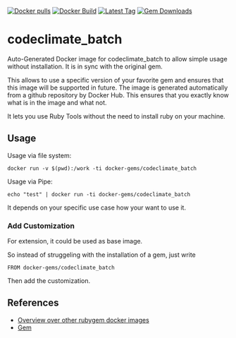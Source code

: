 [![Docker pulls](https://img.shields.io/docker/pulls/rubygem/codeclimate_batch.svg)](https://hub.docker.com/r/rubygem/codeclimate_batch/)
[![Docker Build](https://img.shields.io/docker/automated/rubygem/codeclimate_batch.svg)](https://hub.docker.com/r/rubygem/codeclimate_batch/)
[![Latest Tag](https://img.shields.io/github/tag/docker-rubygem/codeclimate_batch.svg)](https://hub.docker.com/r/rubygem/codeclimate_batch/)
[![Gem Downloads](https://img.shields.io/gem/dt/codeclimate_batch.svg)](https://rubygems.org/gems/codeclimate_batch/)
# codeclimate_batch

Auto-Generated Docker image for codeclimate_batch to allow simple usage without installation.
It is in sync with the original gem.

This allows to use a specific version of your favorite gem and ensures that this image will be supported in future.
The image is generated automatically from a github repository by Docker Hub.
This ensures that you exactly know what is in the image and what not.

It lets you use Ruby Tools without the need to install ruby on your machine.

## Usage

Usage via file system:

`docker run -v $(pwd):/work -ti docker-gems/codeclimate_batch`

Usage via Pipe:

`echo "test" | docker run -ti docker-gems/codeclimate_batch`

It depends on your specific use case how your want to use it.

### Add Customization

For extension, it could be used as base image.

So instead of struggeling with the installation of a gem, just write

`FROM docker-gems/codeclimate_batch`

Then add the customization.

## References

 - [Overview over other rubygem docker images](https://github.com/thinkbot/docker-rubygem)
 - [Gem](https://rubygems.org/gems/codeclimate_batch/)
